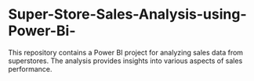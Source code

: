 # Super-Store-Sales-Analysis-using-Power-Bi-
This repository contains a Power BI project for analyzing sales data from superstores. The analysis provides insights into various aspects of sales performance.
